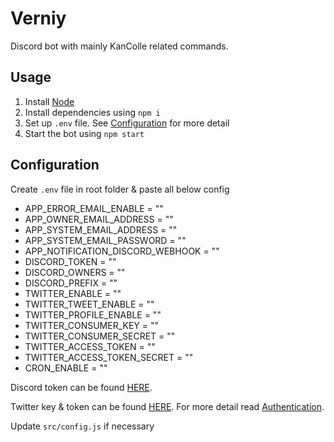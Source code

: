 # Verniy

Discord bot with mainly KanColle related commands.

## Usage

1. Install [Node](https://nodejs.org/en/)
2. Install dependencies using `npm i`
3. Set up `.env` file. See [Configuration](#Configuration) for more detail
4. Start the bot using `npm start`

## Configuration

Create `.env` file in root folder & paste all below config

* APP_ERROR_EMAIL_ENABLE = ""
* APP_OWNER_EMAIL_ADDRESS = ""
* APP_SYSTEM_EMAIL_ADDRESS = ""
* APP_SYSTEM_EMAIL_PASSWORD = ""
* APP_NOTIFICATION_DISCORD_WEBHOOK = ""
* DISCORD_TOKEN = ""
* DISCORD_OWNERS = ""
* DISCORD_PREFIX = ""
* TWITTER_ENABLE = ""
* TWITTER_TWEET_ENABLE = ""
* TWITTER_PROFILE_ENABLE = ""
* TWITTER_CONSUMER_KEY = ""
* TWITTER_CONSUMER_SECRET = ""
* TWITTER_ACCESS_TOKEN = ""
* TWITTER_ACCESS_TOKEN_SECRET = ""
* CRON_ENABLE = ""

Discord token can be found [HERE](https://discordapp.com/developers/applications).

Twitter key & token can be found [HERE](https://developer.twitter.com/en/apps).
For more detail read [Authentication](https://developer.twitter.com/en/docs/basics/authentication/guides/access-tokens).

Update `src/config.js` if necessary
